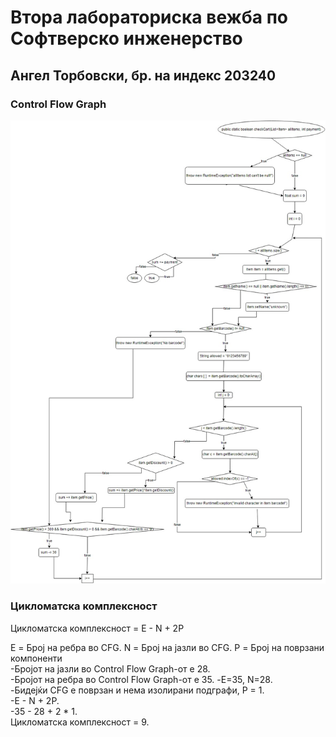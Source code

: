 # Втора лабораториска вежба по Софтверско инженерство
## Ангел Торбовски, бр. на индекс 203240
### Control Flow Graph
![An image of the Control Flow Graph](https://github.com/angel140801/SI_2024_lab2_203240/blob/master/labs2.JPG?raw=true "CFG")
### Цикломатска комплексност

Цикломатска комплексност = E - N + 2P

E = Број на ребра во CFG. 
N = Број на јазли во CFG. 
P = Број на поврзани компоненти  
-Бројот на јазли во Control Flow Graph-от е 28.   
-Бројот на ребра во Control Flow Graph-от е 35. 
-E=35, N=28.  
-Бидејќи CFG е поврзан и нема изолирани подграфи, P = 1.  
-E - N + 2P.  
-35 - 28 + 2 * 1.  
Цикломатска комплексност = 9.
